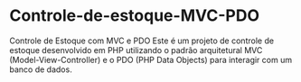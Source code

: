 # Controle-de-estoque-MVC-PDO
Controle de Estoque com MVC e PDO Este é um projeto de controle de estoque desenvolvido em PHP utilizando o padrão arquitetural MVC (Model-View-Controller) e o PDO (PHP Data Objects) para interagir com um banco de dados.
